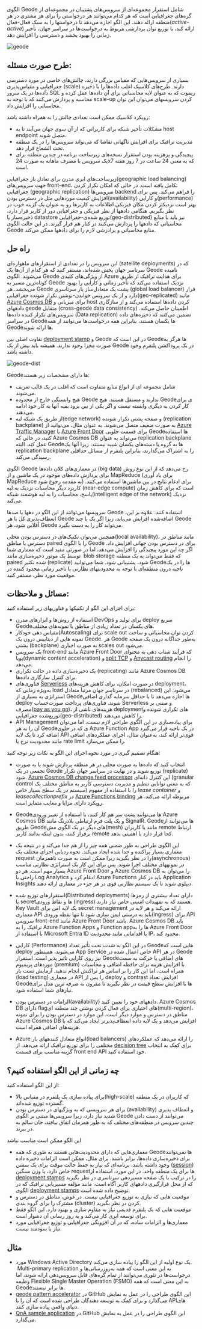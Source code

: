 
الگوی Geode شامل استقرار مجموعه‌ای از سرویس‌های پشتیبان در مجموعه‌ای از گره‌های جغرافیایی است که هر کدام می‌توانند هر درخواستی را برای هر مشتری در هر منطقه ارائه دهند. این الگو اجازه می‌دهد تا درخواستها را به سبک فعال-فعال(_active-active_) ارائه کند، با توزیع توان پردازشی  مربوط به درخواست‌ها در سراسر جهان، تأخیر زمانی را بهبود بخشد و دسترسی را افزایش دهد.

![geode](../assets/other/geode.jpg)

## **طرح صورت مسئله:**

بسیاری از سرویس‌هایی که مقیاس بزرگی دارند، چالش‌های خاصی در مورد دسترسی جغرافیایی و مقیاس‌پذیری (scale) دارند. طرح‌های کلاسیک اغلب داده‌ها را با ذخیره داده‌ها در یک سرور SQL ریموت که به عنوان لایه محاسباتی برای آن داده‌ها عمل کرده و محاسبه و پردازش می‌کنند که با توجه به scale-up کردن سرویسهای می‌توان این توان محاسباتی را افزایش داد.  
  
رویکرد کلاسیک ممکن است تعدادی چالش را به همراه داشته باشد:  
  
* مشکلات تأخیر شبکه برای کاربرانی که از آن سوی جهان می‌آیند تا به host endpoint متصل شوند.  
* مدیریت ترافیک برای افزایش ناگهانی تقاضا که می‌تواند سرویس‌ها را در یک منطقه تحت الشعاع قرار دهد. 
* پیچیدگی و پرهزینه بودن استقرار نسخه‌های زیرساخت برنامه در چندین منطقه برای یک سرویس با مصرف ماهانه به صورت  24x7 که به معنی 24 ساعت در 7 روز هفته است.  

زیرساخت‌های ابری مدرن برای تعادل بار جغرافیایی(geographic load balancing) جهت سرویس‌های front-end، تکامل یافته است. در حالی که امکان تکرار کردن جغرافیایی (geographic replication) سرویس‌ها backend را فراهم می‌کند. پس برای افزایش کیفیت مورد‌هایی مثل در دسترس بودن(availability) و کارایی(performance) بهتر است نزدیکتر کردن مکان فیزیکی اطلاعات به کاربرها رو به عنوان یک گزینه خوب در نظر بگیریم. هنگامی دادهها از نظر فیزیکی و جغرافیایی دور از کاربر قرار دارد، ذخیره‌ساز یا datastore توزیع شده‌ی-جغرافیایی(geo-distributed) نیز باید با منابع محاسباتی که دادهها را پردازش می‌کنند در کنار هم قرار گیرند. در این حالت الگوی Geode  منابع محاسباتی و پرادزشی لازم را برای دادهها ممکن می‌کند.

## راه حل

این سرویس را در تعدادی از استقرارهای ماهواره‌ای (satellite deployments) که در سرتاسر جهان پخش شده‌اند، مستقر کنید که هر کدام از آن‌ها یک Geode نامیده می‌شوند. الگوی Geode از ویژگی‌های کلیدی Azure برای هدایت ترافیک از طریق کوتاه‌ترین مسیر به Geode نزدیک استفاده می‌کند که تأخیر زمانی و کارایی را بهبود می‌بخشد. هر Geode پشت یک متعادل‌ساز بار سرتاسری (global load balancer) قرار دارد و از یک سرویس خواندن-نوشتن تکرار شونده جغرافیایی(geo-replicated) مانند [Azure Cosmos DB](https://learn.microsoft.com/en-us/azure/cosmos-db/introduction) برای میزبانی و host  کردن داده‌ها استفاده می‌کند و از سازگاری دادههای geode متقابل (cross-geode data consistency) اطمینان حاصل می‌کند. سرویس‌های تکرار کننده داده‌ها (Data replication) تضمین می‌کنند که ذخیره‌های داده در سراسر Geodeها یکسان هستند، بنابراین همه درخواست‌ها می‌توانند از همه Geodeها ارائه شوند.  
  
تفاوت اصلی بین [deployment stamp](https://learn.microsoft.com/en-us/azure/architecture/patterns/deployment-stamp) و Geode در این است که Geodeها هرگز به صورت مجزا وجود ندارند. همیشه باید بیش از یک Geode در یک  پروداکشن پلتفرم وجود داشته باشد.

![geode-dist](../assets/other/geode-dist.png)


Geodeها دارای مشخصات زیر هستند:

* شامل مجموعه ای از انواع منابع متفاوت است که اغلب در یک قالب تعریف می‌شوند.  
* هیچ وابستگی خارج از محدوده Geode ندارند و مستقل هستند. هیچ Geodeی برای کار کردن به دیگری وابسته نیست و اگر یکی از بین برود بقیه آنها به کار خود ادامه می‌دهند.  
* از طریق یک شبکه لبه(edge network) و صفحه پشتی تکرار شونده (replication backplane) به صورت ضعیف متصل می‌شوند. به عنوان مثال، می‌توانید از [Azure Traffic Manager](https://learn.microsoft.com/en-us/azure/traffic-manager/traffic-manager-overview) یا [Azure Front Door](https://learn.microsoft.com/en-us/azure/frontdoor/front-door-overview) برای قسمت جلویی Geodeها استفاده کنید، در حالی که Azure Cosmos DB می‌تواند به عنوان replication backplane عمل کند. البته Geodeها به گروه‌ یا دسته‌های یکسان شبیه نیستند، زیرا آنها یک replication backplane را به اشتراک می‌گذارند، بنابراین پلتفرم از مسائل حداقلی رسیدگی می‌کند.

الگوی Geode در معماری‌های کلان داده‌ها (big data) رخ می‌دهد که از این نوع روش برای پردازش داده‌های موجود در یک ماشین و از MapReduce (برای یاد آوری MapReduce به مقدمه رجوع شود) برای ادغام نتایج در بین ماشین‌ها استفاده می‌کنند. کاربرد دیگر محاسبات نزدیک به لبه (near-edge compute) است که برای کاهش زمان پاسخ، محاسبات را به لبه هوشمند شبکه(intelligent edge of the network) نزدیک می‌کند.  
  
سرویسها می‌توانند از این الگو در دهها یا صدها Geode استفاده کنند. علاوه بر این، انعطاف‌پذیری کل  با هر Geode اضافه‌شده افزایش می‌یابد، زیرا اگر یک یا چند Geode آفلاین شود، هر Geode می‌تواند کار را به دست بگیرد.  
  
همچنین می‌توان تکنیک‌های در دسترس بودن محلی(local availability)، مانند مناطق در دسترس یا مناطق paired را با الگوی Geode برای در دسترس بودن جهانی افزایش داد. اگر چه این مورد  پیچیدگی را افزایش می‌دهد، اما در صورتی مفید است که معماری شما توسط یک موتور ذخیره‌سازی مانند  blob storage که فقط می‌تواند به یک منطقه paired شده تکثیر (replicate)  شود، پشتیبانی شود. شما می‌توانید Geodeها را در یک ناحیه درون منطقه‌ای با توجه به محدودیتهای نظارتی یا تاخیر زمانی محدود کننده در موقعیت مورد نظر، مستقر کنید.
## مسائل و ملاحظات:

برای اجرای این الگو از تکنیکها و فناوریهای زیر استفاده کنید:  

* استفاده از روش‌ها و ابزارهای مدرن DevOps  برای تولید و deploy سریع Geodeهای یکسان در تعداد زیادی از مناطق یا نمونه‌های مختلف.  
* مقیاس دهی خودکار(Autoscaling) برای scale out کردن توان محاسباتی و  ساخت نمونه هایی از دیتابیس درون یک Geode. هر Geode به‌طور جداگانه درون یک صفحه پشتی (backplane) به صورت اجباری  scales out می‌شود. 
* یک سرویس front-end مانند Azure Front Door که  فرآیند شتاب دهی به محتوای پویا(dynamic content acceleration) و [split TCP](https://learn.microsoft.com/en-us/azure/frontdoor/front-door-traffic-acceleration?pivots=front-door-standard-premium) و [Anycast routing](https://en.wikipedia.org/wiki/Anycast) را انجام می‌دهد.  
* یک ذخیره‌سازی داده در حالت تکراری (replicating) مانند Azure Cosmos DB برای کنترل سازگاری داده‌ها.  
* فناوری‌های [Serverless](https://en.wikipedia.org/wiki/Serverless_computing) در صورت امکان، برای کاهش هزینه‌های deployment، به‌ویژه زمانی که load در سرتاسر جهان مرتباً متعادل (rebalanced) می‌شود. این استراتژی به بسیاری از Geodeها اجازه می‌دهد تا با حداقل سرمایه گذاری اضافی deploy شوند. فناوری‌های پرداخت صورت‌حساب Serverless و مبتنی بر مصرف([pay as you go](https://en.wikipedia.org/wiki/Pay_as_you_go))،  هزینه‌های ناشی از deploymentهای تکراری شونده و توزیع‌شده جغرافیایی(geo-distributed) را کاهش می‌دهند.  
* ‏API Management برای پیاده‌سازی در این الگوی طراحی لازم نیست، اما می‌توان آن را به هر Geodeی که در جلوی Azure Function App در یک ناحیه قرار می‌گیرد اضافه کرد تا یک لایه API قوی‌تر ارائه کند، به‌عنوان مثال، اجرای عملکردهای اضافی مانند محدودیت نرخ یا rate limit را ممکن می‌سازد.  



هنگام تصمیم گیری در مورد نحوه اجرای این الگو به نکات زیر توجه کنید:  
  
* انتخاب کنید که داده‌ها به صورت محلی در هر منطقه پردازش شوند یا به صورت تجمعی در یک Geode توزیع شوند و در نهایت در سراسر جهان تکرار (replicate) شود. [Azure Cosmos DB change feed processor](https://learn.microsoft.com/en-us/azure/cosmos-db/change-feed-processor) این کنترل دانه‌ای (granular control که به معنی توانایی تنظیم و مدیریت دسترسی کاربر به مناطق مختلف یک سیستم در یک سطح بسیار خاص)  را با استفاده از مفهوم _lease container_ و _leasecollectionprefix_ در [Azure Functions binding](https://learn.microsoft.com/en-us/azure/cosmos-db/change-feed-functions) مربوطه ارائه می‌کند. هر رویکرد دارای مزایا و معایب متمایز است.  

* ‏Geodeها می‌توانند پشت سر هم کار کنند، با استفاده از  تغییر ورودی Azure Cosmos DB و یک پلت فرم ارتباطی بلادرنگ مانند SignalR. ‏Geodeها‏ می‌توانند از طریق Geodeهای دیگر در یک الگوی مش(mesh) مانند با کاربران remote ارتباط برقرار کنند، بدون اینکه بدانند کاربر remote کجا قرار دارد یا اهمیتی بدهد.  

* این الگوی طراحی به طور ضمنی همه چیز را از هم جدا می‌کند و در نتیجه یک معماری بسیار پراکنده و جدا شده ایجاد می‌کند. نحوه ردیابی اجزای مختلف یک request را در نظر بگیرید زیرا ممکن است به صورت ناهمزمان(asynchronous) در نمونههای مختلف اجرا شوند. پس برای این کار  یک استراتژی نظارتی مناسب بسیار مهم است. هر دو Azure Front Door و Azure Cosmos DB را می‌توان به راحتی با Log Analytics ادغام کرد و Azure Functions باید در کنار Application Insights دیپلوی شوند تا یک سیستم نظارتی قوی در هر جزء در معماری ارائه دهند.  
* استقرارهای توزیع شده(Distributed deployments) دارای تعداد بیشتری از رمزها یا secretها و نقاط ورودی (ingress) هستند که به تمهیدات امنیتی خاص نیاز دارند. Key Vault یک لایه امن برای secret management ارائه می‌کند و هر لایه در معماری API باید به درستی ایمن سازی شود تا تنها نقطه ورودی(ingress) برای API سرویس front-end مانند Azure Front Door باشد. Azure Cosmos DB باید ترافیک را به Azure Function Apps و Function appها را به Azure Front Door با استفاده از Microsoft Entra ID یا اقداماتی مانند محدودیت IP، محدود کند.  
* کارایی (Performance) در این الگو به شدت تحت تأثیر تعداد Geodeهایی است که deploy می‌شوند، همینطور  App Service خاص اعمال شده در  API در هر Geode نیز روی کارایی تاثیر پذیر است. استقرار Geodeهای اضافی یا حرکت به سمت موردهای پریمیوم (premium) با افزایش هزینه برای حافظه اضافی و محاسبات همراه است، اما این کار را بر اساس هر تراکنش انجام ندهید. آزمایش تست بار (load testing) در معماری API را پس از deploy و contrast افزایش تعداد Geodeها با افزایش سطح قیمت در نظر بگیرید تا مقرون به صرفه ترین مدل برای نیازهای شما استفاده شود.

* الزامات در دسترس بودن(availability) دادههای خود را تعیین کنید. Azure Cosmos DB دارای flagهای اختیاری برای فعال کردن نوشتن چند منطقه ای(multi-region)، مناطق در دسترس  و موارد دیگر است. این موارد در دسترس بودن را برای نمونه Azure Cosmos DB افزایش می‌دهد و یک لایه داده انعطاف‌پذیرتر ایجاد می‌کند که با هزینه‌های اضافی همراه است.

* ‏Azure انواع متعادل کنندههای بار(load balancers) را ارائه می‌دهد که عملکردهای مختلفی را برای توزیع ترافیک ارائه می‌دهد. از [decision tree](https://learn.microsoft.com/en-us/azure/architecture/guide/technology-choices/load-balancing-overview#decision-tree-for-load-balancing-in-azure) برای کمک به انتخاب گزینه مناسب برای قسمت front end API خود استفاده کنید.
## چه زمانی از این الگو استفاده کنیم؟

از این الگو استفاده کنید:  
  
* برای پیاده سازی یک پلتفرم در مقیاس بالا(high-scale) که کاربران در یک منطقه گسترده توزیع شده‌اند.  
* برای هر سرویسی که به ویژگیهای در دسترس بودن (availability) و انعطاف پذیری شدید نیاز دارد، زیرا سرویس‌ها مبتنی بر الگوی Geode می‌توانند از دست دادن چندین سرویس در منطقه‌های مختلف که به طور همزمان اتفاق بیافتد، جان سالم به در ببرند.  

این الگو ممکن است مناسب نباشد  
  
* معماری‌هایی که دارای محدودیت‌هایی هستند به طوری که همه Geodeها نمی‌توانند برای ذخیره‌سازی داده‌ها، برابر باشند. برای مثال، ممکن است الزامات ذخیره داده وجود داشته باشد، برنامه‌ای که نیاز به حفظ حالت موقت برای یک سشن ([session](https://en.wikipedia.org/wiki/Session_(computer_science))) خاص دارد، یا وزن سنگین requestها برای یک منطقه واحد. در این مورد، استفاده از [deployment stamps](https://learn.microsoft.com/en-us/azure/architecture/patterns/deployment-stamp) را در ترکیب با یک صفحه مسیردهی سرتاسری در نظر بگیرید که از محل قرارگیری دادههای کاربر آگاه است، مانند مؤلفه مسیریابی ترافیک که در الگوی [deployment stamps](https://learn.microsoft.com/en-us/azure/architecture/patterns/deployment-stamp) توضیح داده شده است.  
* موقعیت هایی که نیازی به توزیع جغرافیایی نیست. در عوض، مناطق در دسترس و مشترک را برای گروه بندی (cluster) کردن در نظر بگیرید.  
* موقعیت هایی که یک پلتفرم قدیمی نیاز به مقاوم سازی و بهبود دارد. این الگو فقط برای توسعه ابری کار می‌کند و به روز رسانی آن دشوار است.  
* معماری‌ها و الزامات ساده، که در آن افزونگی جغرافیایی و توزیع جغرافیایی مورد نیاز یا سودمند نیست.
## مثال

* مورد Windows Active Directory یک نوع اولیه از این الگو را پیاده سازی می‌کند.  Multi-primary replication به این معنی است که همه به‌روزرسانی‌ها و درخواست‌ها در تئوری می‌توانند از تمام گره‌های قابل سرویس‌دهی ارائه شوند، اما وظیفه Flexible Single Master Operation (FSMO) به این معنی است که همه Geodeها برابر نیستند.  
* ‏[geode pattern accelerator](https://github.com/mspnp/geode-pattern-accelerator) در GitHub این الگوی طراحی را در عمل به نمایش می‌گذارد و برای کمک به توسعه دهندگان طراحی شده است که آن را با APIهای دنیای واقعی پیاده سازی کنند.  
*  [QnA sample application](https://github.com/xstof/qnademo) در GitHub این الگوی طراحی را در عمل به نمایش می‌گذارد.  
 